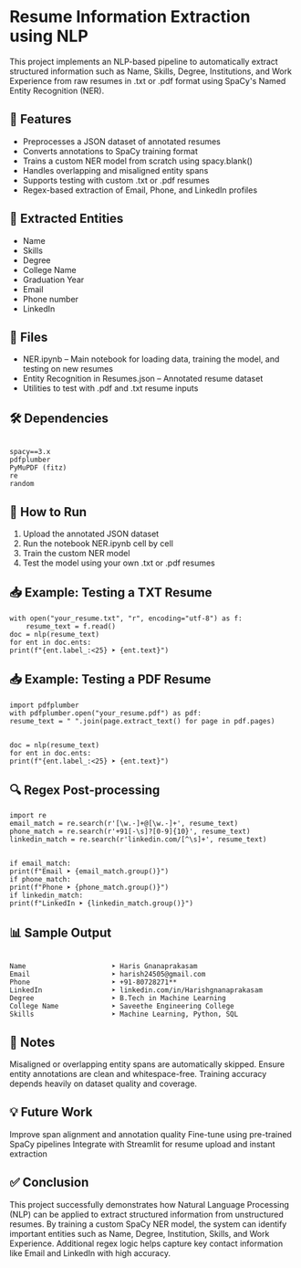 # Resume Information Extraction using NLP

This project implements an NLP-based pipeline to automatically extract structured information such as Name, Skills, Degree, Institutions, and Work Experience from raw resumes in .txt or .pdf format using SpaCy's Named Entity Recognition (NER).

## 🚀 Features

- Preprocesses a JSON dataset of annotated resumes
- Converts annotations to SpaCy training format
- Trains a custom NER model from scratch using spacy.blank()
- Handles overlapping and misaligned entity spans
- Supports testing with custom .txt or .pdf resumes
- Regex-based extraction of Email, Phone, and LinkedIn profiles

## 🧠 Extracted Entities
- Name
- Skills
- Degree
- College Name
- Graduation Year
- Email
- Phone number
- LinkedIn

## 📂 Files
- NER.ipynb – Main notebook for loading data, training the model, and testing on new resumes
- Entity Recognition in Resumes.json – Annotated resume dataset
- Utilities to test with .pdf and .txt resume inputs

## 🛠️ Dependencies
```

spacy==3.x
pdfplumber
PyMuPDF (fitz)
re
random
```

## 📌 How to Run

1. Upload the annotated JSON dataset
2. Run the notebook NER.ipynb cell by cell
3. Train the custom NER model
4. Test the model using your own .txt or .pdf resumes

## 📥 Example: Testing a TXT Resume
```
with open("your_resume.txt", "r", encoding="utf-8") as f:
    resume_text = f.read()
doc = nlp(resume_text)
for ent in doc.ents:
print(f"{ent.label_:<25} ➤ {ent.text}")
```
## 📥 Example: Testing a PDF Resume
```
import pdfplumber
with pdfplumber.open("your_resume.pdf") as pdf:
resume_text = " ".join(page.extract_text() for page in pdf.pages)


doc = nlp(resume_text)
for ent in doc.ents:
print(f"{ent.label_:<25} ➤ {ent.text}")
```
## 🔍 Regex Post-processing
```
import re
email_match = re.search(r'[\w.-]+@[\w.-]+', resume_text)
phone_match = re.search(r'+91[-\s]?[0-9]{10}', resume_text)
linkedin_match = re.search(r'linkedin.com/[^\s]+', resume_text)


if email_match:
print(f"Email ➤ {email_match.group()}")
if phone_match:
print(f"Phone ➤ {phone_match.group()}")
if linkedin_match:
print(f"LinkedIn ➤ {linkedin_match.group()}")
```
## 📊 Sample Output
```

Name                     ➤ Haris Gnanaprakasam
Email                    ➤ harish24505@gmail.com
Phone                    ➤ +91-80728271**
LinkedIn                 ➤ linkedin.com/in/Harishgnanaprakasam
Degree                   ➤ B.Tech in Machine Learning
College Name             ➤ Saveethe Engineering College
Skills                   ➤ Machine Learning, Python, SQL
```
## 📌 Notes
Misaligned or overlapping entity spans are automatically skipped.
Ensure entity annotations are clean and whitespace-free.
Training accuracy depends heavily on dataset quality and coverage.

## 💡 Future Work
Improve span alignment and annotation quality
Fine-tune using pre-trained SpaCy pipelines
Integrate with Streamlit for resume upload and instant extraction

## ✅ Conclusion
This project successfully demonstrates how Natural Language Processing (NLP) can be applied to extract structured information from unstructured resumes. By training a custom SpaCy NER model, the system can identify important entities such as Name, Degree, Institution, Skills, and Work Experience. Additional regex logic helps capture key contact information like Email and LinkedIn with high accuracy.
